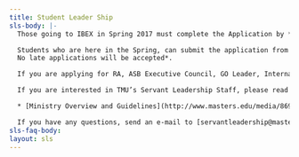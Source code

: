```yaml
---
title: Student Leader Ship
sls-body: |-
  Those going to IBEX in Spring 2017 must complete the Application by *5pm on November 28, 2016.*

  Students who are here in the Spring, can submit the application from *February 13-March 3, 2017. \
  No late applications will be accepted*.

  If you are applying for RA, ASB Executive Council, GO Leader, International Student Liaison, Multicultural Student Liaison, Military Student Liaison, or Commuter Assistant you will need to sign up for an interview time in King Hall. Chapel Band applicants will also need to sign up for an audition time in King Hall.

  If you are interested in TMU’s Servant Leadership Staff, please read the following packet of information regarding the purpose and responsibilities of an SLSer.

  * [Ministry Overview and Guidelines](http://www.masters.edu/media/869354/1718-sls-ministry-overview-and-guidelines.pdf "1718 SLS Ministry Overview and Guidelines.pdf")

  If you have any questions, send an e-mail to [servantleadership@masters.edu](mailto:servantleadership@masters.edu).
sls-faq-body:
layout: sls
---
```

